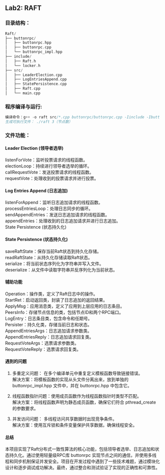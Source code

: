 ## Lab2: RAFT
### 目录结构：
```cpp
Raft/
├── buttonrpc/
│   ├── buttonrpc.hpp
│   ├── buttonrpc.cpp
│   └── buttonrpc_impl.hpp
├── include/
│   ├── Raft.h
│   └── locker.h
├── src/
│   ├── LeaderElection.cpp
│   ├── LogEntriesAppend.cpp
│   ├── StatePersistence.cpp
│   ├── Raft.cpp
│   └── main.cpp

```
### 程序编译与运行:
```cpp
编译命令：g++ -o raft src/*.cpp buttonrpc/buttonrpc.cpp -Iinclude -Ibuttonrpc -lzmq -pthread   
生成可执行文件： ./raft 3（节点数）
```
### 文件功能：
#### Leader Election (领导者选举)   
listenForVote：监听投票请求的线程函数。  
electionLoop：持续进行领导者选举的循环。  
callRequestVote：发送投票请求的线程函数。  
requestVote：处理收到的投票请求并进行投票。  

#### Log Entries Append (日志追加)   
listenForAppend：监听日志追加请求的线程函数。  
processEntriesLoop：处理日志同步的循环。  
sendAppendEntries：发送日志追加请求的线程函数。  
appendEntries：处理收到的日志追加请求并进行日志追加。  
State Persistence (状态持久化)  

#### State Persistence (状态持久化)
saveRaftState：保存当前Raft状态到持久化存储。  
readRaftState：从持久化存储读取Raft状态。  
serialize：将当前状态序列化为字符串并写入文件。  
deserialize：从文件中读取字符串并反序列化为当前状态。  

####  辅助功能
Operation：操作类，定义了Raft日志中的操作。  
StartRet：启动返回类，封装了日志追加的返回结果。  
ApplyMsg：应用消息类，定义了应用到上层应用的日志条目。  
PeersInfo：存储节点信息的类，包括节点ID和两个RPC端口。  
LogEntry：日志条目类，包含命令和任期号。  
Persister：持久化类，存储当前日志和状态。  
AppendEntriesArgs：日志追加请求参数类。  
AppendEntriesReply：日志追加请求回复类。  
RequestVoteArgs：选票请求参数类。  
RequestVoteReply：选票请求回复类。  

#### 遇到的问题    
1. 多重定义问题： 在多个编译单元中重复定义模板函数导致链接错误。  
解决方案：将模板函数的实现从头文件分离出来，放到单独的 buttonrpc_impl.hpp 文件中，并在 buttonrpc.hpp 中包含它。  

2. 线程函数指针问题：使用成员函数作为线程函数指针时类型不匹配。     
解决方案：将线程函数声明为静态成员函数，确保它们符合 pthread_create 的参数要求。  

3. 并发访问问题： 多线程访问共享数据时出现竞争条件。  
解决方案：使用互斥锁和条件变量保护共享数据，确保线程安全。  

#### 总结
本项目实现了Raft分布式一致性算法的核心功能，包括领导者选举、日志追加和状态持久化。通过使用轻量级RPC库 buttonrpc 实现节点之间的通信，并使用多线程和同步机制保证并发安全。项目在开发过程中遇到了一些技术难题，通过模块化设计和逐步调试成功解决。最终，通过整合和测试验证了实现的正确性和可靠性。   